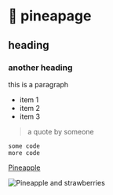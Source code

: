 # 🍍 pineapage

## heading

### another heading

this is a paragraph

* item 1
* item 2
* item 3

> a quote by someone

```
some code
more code
```

[Pineapple](https://en.wikipedia.org/wiki/Pineapple)

![Pineapple and strawberries](https://tile.loc.gov/storage-services/service/pnp/stereo/1s40000/1s41000/1s41300/1s41362r.jpg)